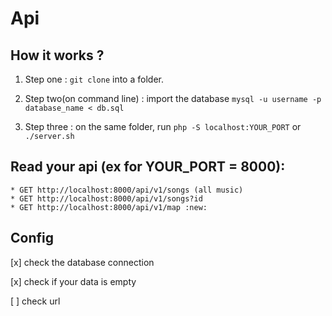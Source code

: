 # Api

## How it works ?

1. Step one : `git clone` into a folder.

2. Step two(on command line) : import the database `mysql -u username -p database_name < db.sql`

3.  Step three : on the same folder, run `php -S localhost:YOUR_PORT` or `./server.sh`

## Read your api (ex for YOUR_PORT = 8000):

    * GET http://localhost:8000/api/v1/songs (all music)
    * GET http://localhost:8000/api/v1/songs?id
    * GET http://localhost:8000/api/v1/map :new:
    

## Config

[x] check the database connection

[x] check if your data is empty

[ ] check url
